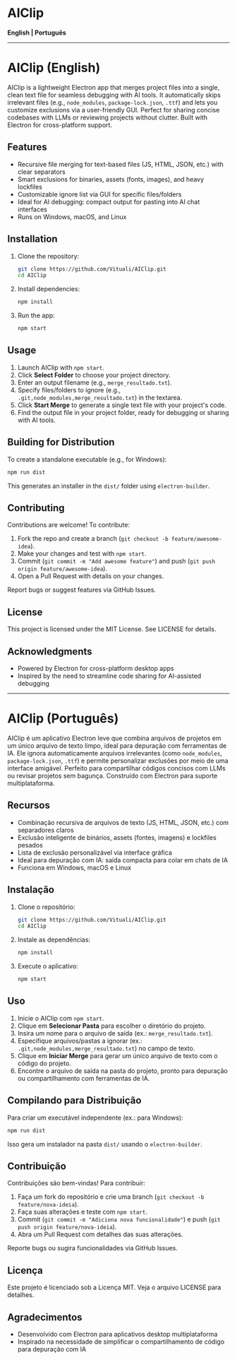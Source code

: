 # AIClip

**English | Português**

---

# AIClip (English)

AIClip is a lightweight Electron app that merges project files into a single, clean text file for seamless debugging with AI tools. It automatically skips irrelevant files (e.g., `node_modules`, `package-lock.json`, `.ttf`) and lets you customize exclusions via a user-friendly GUI. Perfect for sharing concise codebases with LLMs or reviewing projects without clutter. Built with Electron for cross-platform support.

## Features

- Recursive file merging for text-based files (JS, HTML, JSON, etc.) with clear separators
- Smart exclusions for binaries, assets (fonts, images), and heavy lockfiles
- Customizable ignore list via GUI for specific files/folders
- Ideal for AI debugging: compact output for pasting into AI chat interfaces
- Runs on Windows, macOS, and Linux

## Installation

1. Clone the repository:

   ```bash
   git clone https://github.com/Vituali/AIClip.git
   cd AIClip
   ```

2. Install dependencies:

   ```bash
   npm install
   ```

3. Run the app:

   ```bash
   npm start
   ```

## Usage

1. Launch AIClip with `npm start`.
2. Click **Select Folder** to choose your project directory.
3. Enter an output filename (e.g., `merge_resultado.txt`).
4. Specify files/folders to ignore (e.g., `.git,node_modules,merge_resultado.txt`) in the textarea.
5. Click **Start Merge** to generate a single text file with your project's code.
6. Find the output file in your project folder, ready for debugging or sharing with AI tools.

## Building for Distribution

To create a standalone executable (e.g., for Windows):

```bash
npm run dist
```

This generates an installer in the `dist/` folder using `electron-builder`.

## Contributing

Contributions are welcome! To contribute:

1. Fork the repo and create a branch (`git checkout -b feature/awesome-idea`).
2. Make your changes and test with `npm start`.
3. Commit (`git commit -m "Add awesome feature"`) and push (`git push origin feature/awesome-idea`).
4. Open a Pull Request with details on your changes.

Report bugs or suggest features via GitHub Issues.

## License

This project is licensed under the MIT License. See LICENSE for details.

## Acknowledgments

- Powered by Electron for cross-platform desktop apps
- Inspired by the need to streamline code sharing for AI-assisted debugging

---

# AIClip (Português)

AIClip é um aplicativo Electron leve que combina arquivos de projetos em um único arquivo de texto limpo, ideal para depuração com ferramentas de IA. Ele ignora automaticamente arquivos irrelevantes (como `node_modules`, `package-lock.json`, `.ttf`) e permite personalizar exclusões por meio de uma interface amigável. Perfeito para compartilhar códigos concisos com LLMs ou revisar projetos sem bagunça. Construído com Electron para suporte multiplataforma.

## Recursos

- Combinação recursiva de arquivos de texto (JS, HTML, JSON, etc.) com separadores claros
- Exclusão inteligente de binários, assets (fontes, imagens) e lockfiles pesados
- Lista de exclusão personalizável via interface gráfica
- Ideal para depuração com IA: saída compacta para colar em chats de IA
- Funciona em Windows, macOS e Linux

## Instalação

1. Clone o repositório:

   ```bash
   git clone https://github.com/Vituali/AIClip.git
   cd AIClip
   ```

2. Instale as dependências:

   ```bash
   npm install
   ```

3. Execute o aplicativo:

   ```bash
   npm start
   ```

## Uso

1. Inicie o AIClip com `npm start`.
2. Clique em **Selecionar Pasta** para escolher o diretório do projeto.
3. Insira um nome para o arquivo de saída (ex.: `merge_resultado.txt`).
4. Especifique arquivos/pastas a ignorar (ex.: `.git,node_modules,merge_resultado.txt`) no campo de texto.
5. Clique em **Iniciar Merge** para gerar um único arquivo de texto com o código do projeto.
6. Encontre o arquivo de saída na pasta do projeto, pronto para depuração ou compartilhamento com ferramentas de IA.

## Compilando para Distribuição

Para criar um executável independente (ex.: para Windows):

```bash
npm run dist
```

Isso gera um instalador na pasta `dist/` usando o `electron-builder`.

## Contribuição

Contribuições são bem-vindas! Para contribuir:

1. Faça um fork do repositório e crie uma branch (`git checkout -b feature/nova-ideia`).
2. Faça suas alterações e teste com `npm start`.
3. Commit (`git commit -m "Adiciona nova funcionalidade"`) e push (`git push origin feature/nova-ideia`).
4. Abra um Pull Request com detalhes das suas alterações.

Reporte bugs ou sugira funcionalidades via GitHub Issues.

## Licença

Este projeto é licenciado sob a Licença MIT. Veja o arquivo LICENSE para detalhes.

## Agradecimentos

- Desenvolvido com Electron para aplicativos desktop multiplataforma
- Inspirado na necessidade de simplificar o compartilhamento de código para depuração com IA